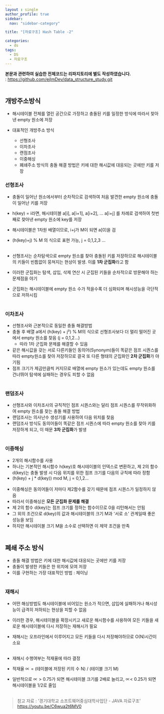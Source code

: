 ```yaml
---
layout : single
author_profile: true
sidebar: 
  nav: "sidebar-category"

title: "[자료구조] Hash Table -2"

categories:
  - ds
tags:
  - DS
  - 자료구조
---
```


**본문과 관련하여 실습한 전체코드는 리파지토리에 별도 작성하였습니다.**<br>
: https://github.com/ejImDev/data_structure_study.git<br><br>

## 개방주소방식
- 해시테이블 전체를 열린 공간으로 가정하고 충돌된 키를 일정한 방식에 따라서 찾아낸 empty 원소에 저장

- 대표적인 개방주소 방식
	- 선형조사
	- 이차조사
	- 랜점조사
	- 이중해싱
	- 폐쇄주소 방식의 충돌 해결 방법은 키에 대한 해시값에 대응되는 곳에만 키를 저장

### 선형조사
- 충돌이 일어난 원소에서부터 순차적으로 검색하여 처음 발견한 empty 원소에 충돌이 일어난 키를 저장<br>
- h(key) = i라면, 해시테이블 a[i], a[i+1], a[i+2], ... a[i+j] 를 차례로 검색하여 첫번째로 찾아낸 empty 원소에 key를 저장<br>
- 해시테이블은 1차원 배열이므로, i+j가 M이 되면 a[0]을 검<br>
- (h(key)+j) % M 의 식으로 표현 가능, j = 0,1,2,3 ...<br><br>

- 선형조사는 순차탐색으로 empty 원소를 찾아 충돌된 키를 저장하므로 해시테이블의 키들이 빈틈없이 뭉쳐지는 현상이 발생. 이를 **1차 군집화**라고 함<br>
- 이러한 군집화는 탐색, 삽입, 삭제 연산 시 군집된 키들을 순차적으로 방문해야 하는 문제점을 야기<br>
- 군집화는 해시테이블에 empty 원소 수가 적을수록 더 심화되며 해시성능을 극단적으로 저하시킴<br><br>

### 이차조사 
- 선형조사와 근본적으로 동일한 충돌 해결방법<br>
- 충돌 후 배열 a에서 (h(key) + j²) % M의 식으로 선형조사보다 더 멀리 떨어진 곳에서 empty 원소를 찾음 (j = 0,1,2...) <br>
	- 따라 1차 군집화 문제를 해결할 수 있음<br>
- 같은 해시값을 갖는 서로 다른키들인 동의어(Synonym)들이 똑같은 점프 시퀀스를 따라 empty원소를 찾아 저장하므로 결국 또 다른 형태의 군집화인 **2차 군집화**가 야기됨<br>
- 점프 크기가 제곱만큼씩 커지므로 배열에 empty 원소가 있는데도 empty 원소를 건너뛰어 탐색에 실패하는 경우도 피할 수 없음<br><br>

### 랜덤조사
- 선형조사와 이차조사의 규칙적인 점프 시퀀스와는 달리 점프 시퀀스를 무작위화하여 empty 원소를 찾는 충돌 해결 방법<br>
- 랜덤조사는 의사난수 생성기를 사용하여 다음 위치를 찾음<br>
- 랜덤조사 방식도 동의어들이 똑같은 점프 시퀀스에 따라 empty 원소를 찾아 키를 저장하게 되고, 이 때문 **3차 군집화**가 발생<br><br>

### 이중해싱
- 2개의 해시함수를 사용<br>
- 하나는 기본적인 해시함수 h(key)호 해시테이블의 인덱스로 변환하고, 제 2의 함수 d(key)는 충돌 발생 시 다음 위치를 위한 점프 크기를 다음의 규칙에 따라 정함<br>
- (h(key) + j * d(key)) mod M, j = 0,1,2...<br><br>
- 이중해싱은 동의어들이 저마다 제2함수를 갖기 때문에 점프 시퀀스가 일정하지 않음<br>
- 따라서 이중해싱은 **모든 군집화 문제를 해결**<br>
- 제 2의 함수 d(key)는 점프 크기를 정하는 함수이므로 0을 리턴해서는 안됨<br>
- 그 외의 조건으로 d(key)의 값과 해시테이블의 크기 M과 '서로 소' 관계일때 좋은 성능을 보임<br>
- 하지만 해시테이블 크기 M을 소수로 선택하면 이 제약 조건을 만족<br><br>

## 폐쇄 주소 방식
- 충돌 해결 방법은 키에 대한 해시값에 대응되는 곳에만 키를 저장<br>
- 충돌이 발생한 키들은 한 위치에 모여 저장<br>
- 이를 구현하는 가장 대표적인 방법 : 체이닝<br><br>

### 재해시
- 어떤 해싱방법도 해시테이블에 비어있는 원소가 적으면, 삽입에 실패하거나 해시성능이 급격히 저하되는 현상을 피할 수 없음<br>
- 이러한 경우, 해시테이블을 확장시키고 새로운 해시함수를 사용하여 모든 키들을 새로운 해시테이블에 다시 저장하는 재해시가 필요<br>
- 재해시는 오프라인에서 이루어지고 모든 키들을 다시 저장해야하므로 O(N)시간이 소요<br><br>

- 재해시 수행여부는 적재율에 따라 결정<br>
- 적재율 ∝ = (테이블에 저장된 키의 수 N) / (테이블 크기 M)<br>
- 일반적으로 ∝ > 0.75가 되면 해시테이블 크기를 2배로 늘리고, ∝< 0.25가 되면 해시테이블을 1/2로 줄임<br><br>

> 참고 자료 : '경기대학교 소프트웨어중심대학사업단 - JAVA 자료구조' https://youtu.be/C6wua2t6MV0
